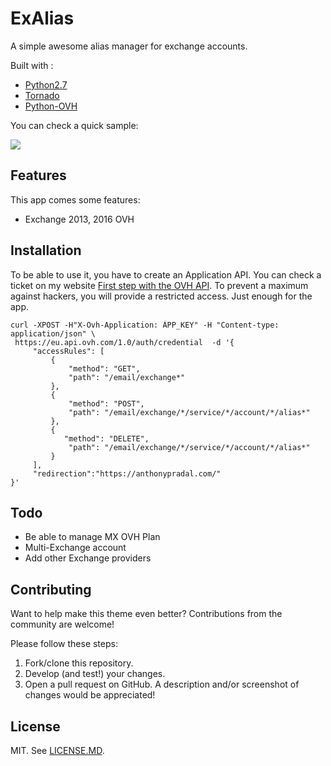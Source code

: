 # ExAlias

A simple awesome alias manager for exchange accounts.

Built with :
* [Python2.7][python2_7]
* [Tornado][tornado]
* [Python-OVH][python_ovh]

You can check a quick sample:

![](http://i.imgur.com/iFUMoyC.gif)

## Features

This app comes some features:
* Exchange 2013, 2016 OVH

## Installation

To be able to use it, you have to create an Application API. You can check a ticket on my website [First step with the OVH API][ovh_api_blog].
To prevent a maximum against hackers, you will provide a restricted access. Just enough for the app.

```
curl -XPOST -H"X-Ovh-Application: ÀPP_KEY" -H "Content-type: application/json" \
 https://eu.api.ovh.com/1.0/auth/credential  -d '{
     "accessRules": [
         {
             "method": "GET",
             "path": "/email/exchange*"
         },
         {
             "method": "POST",
             "path": "/email/exchange/*/service/*/account/*/alias*"
         },
         {
            "method": "DELETE",
             "path": "/email/exchange/*/service/*/account/*/alias*"
         }
     ],
     "redirection":"https://anthonypradal.com/"
}'
```

## Todo

* Be able to manage MX OVH Plan
* Multi-Exchange account
* Add other Exchange providers


## Contributing

Want to help make this theme even better? Contributions from the community are welcome!

Please follow these steps:

1. Fork/clone this repository.
2. Develop (and test!) your changes.
3. Open a pull request on GitHub. A description and/or screenshot of changes would be appreciated!

## License

MIT. See [LICENSE.MD](https://github.com/fen0l/exalias/blob/master/LICENSE.md).

[python2_7]: https://www.python.org/download/releases/2.7/
[tornado]: http://www.tornadoweb.org/en/stable/
[python_ovh]: https://github.com/ovh/python-ovh
[ovh_api_blog]: http://anthony.ovh/api/2016/09/03/first-step-with-the-ovh-api.html



